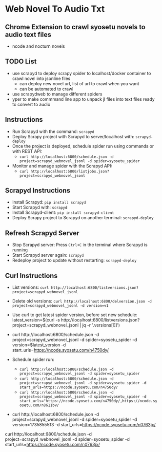 # Web Novel To Audio Txt

## Chrome Extension to crawl syosetu novels to audio text files
- ncode and nocturn novels

## TODO List
- use scrapyd to deploy scrapy spider to localhost/docker container to crawl novel into jsonline files
	- can deploy new novel url, list of url to crawl when you want
	- can be automated to crawl 
- use scrapydweb to manage different spiders
- yper to make commmand line app to unpack jl files into text files ready to convert to audio

## Instructions
- Run Scrapyd with the command: `scrapyd`
- Deploy Scrapy project with Scrapyd to server/localhost with: `scrapyd-deploy`
- Once the project is deployed, schedule spider run using commands or with REST API:
  - `curl http://localhost:6800/schedule.json -d project=scrapyd_webnovel_jsonl -d spider=syosetu_spider`
- Monitor and manage spider with the Scrapyd API:
  - `curl http://localhost:6800/listjobs.json?project=scrapyd_webnovel_jsonl`

## Scrapyd Instructions
- Install Scrapyd: `pip install scrapyd`
- Start Scrapyd with: `scrapyd`
- Install Scrapyd-client: `pip install scrapyd-client`
- Deploy Scrapy project to Scrapyd on another terminal: `scrapyd-deploy`

## Refresh Scrapyd Server
- Stop Scrapyd server: Press `Ctrl+C` in the terminal where Scrapyd is running
- Start Scrapyd server again: `scrapyd`
- Redeploy project to update without restarting: `scrapyd-deploy`

## Curl Instructions
- List versions: `curl http://localhost:6800/listversions.json?project=scrapyd_webnovel_jsonl`
- Delete old versions: `curl http://localhost:6800/delversion.json -d project=scrapyd_webnovel_jsonl -d version=v1`
- Use curl to get latest spider version, before set new schedule: latest_version=$(curl -s http://localhost:6800/listversions.json?project=scrapyd_webnovel_jsonl | jq -r '.versions[0]')
- curl http://localhost:6800/schedule.json -d project=scrapyd_webnovel_jsonl -d spider=syosetu_spider -d version=$latest_version -d start_urls=https://ncode.syosetu.com/n4750dy/

- Schedule spider run: 
  - `curl http://localhost:6800/schedule.json -d project=scrapyd_webnovel_jsonl -d spider=syosetu_spider`
  - `curl http://localhost:6800/schedule.json -d project=scrapyd_webnovel_jsonl -d spider=syosetu_spider -d start_urls=https://ncode.syosetu.com/n4750dy/`
  - `curl http://localhost:6800/schedule.json -d project=scrapyd_webnovel_jsonl -d spider=syosetu_spider -d start_urls="https://ncode.syosetu.com/n4750dy/,https://ncode.syosetu.com/n8611bv/`


- curl http://localhost:6800/schedule.json -d project=scrapyd_webnovel_jsonl -d spider=syosetu_spider -d version=1735855513 -d start_urls=https://ncode.syosetu.com/n0763jx/

curl http://localhost:6800/schedule.json -d project=scrapyd_webnovel_jsonl -d spider=syosetu_spider -d start_urls=https://ncode.syosetu.com/n0763jx/
